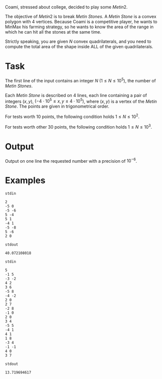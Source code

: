 
Coami, stressed about college, decided to play some *Metin*2.

The objective of *Metin*2 is to break *Metin Stones*. A *Metin Stone* is a convex polygon with $4$ vertices. Because Coami is a competitive player, he wants to MinMax his farming strategy, so he wants to know the area of the range in which he can hit all the stones at the same time.

Strictly speaking, you are given $N$ convex quadrilaterals, and you need to compute the total area of the shape inside ALL of the given quadrilaterals.

# Task

The first line of the input contains an integer $N$ ($1 \leq N \leq 10^5$), the number of *Metin Stones*.

Each *Metin Stone* is described on $4$ lines, each line containing a pair of integers $(x, y)$, $(-4 \cdot 10^5 \leq x, y \leq 4 \cdot 10^5)$, where $(x, y)$ is a vertex of the *Metin Stone*. The points are given in trigonometrical order.

For tests worth $10$ points, the following condition holds $1 \leq N \leq 10^2$.

For tests worth other $30$ points, the following condition holds $1 \leq N \leq 10^3$.

# Output

Output on one line the requested number with a precision of $10^{-6}$.

# Examples

`stdin`
```
2
-5 0
-5 -6
5 -4
5 1
-4 1
-5 -8
5 -6
2 0
```
`stdout`
```
40.072108018
```

`stdin`
```
5
-1 5
-3 -2
4 2
3 6
-5 8
-4 -2
2 0
2 7
-2 8
-1 0
2 0
3 4
-5 5
-4 1
4 1
1 8
-3 4
-1 -1
4 0
3 7
```
`stdout`
```
13.719694617
```
```
